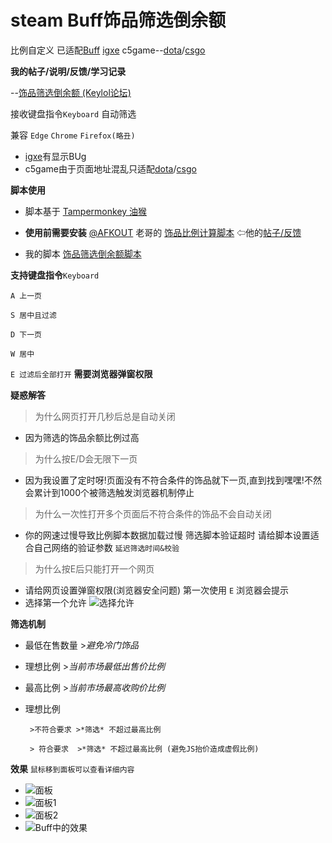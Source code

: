 # steam Buff饰品筛选倒余额
比例自定义 已适配[Buff](https://buff.163.com/) [igxe](https://www.igxe.cn/dota2/570?sort=3) c5game--[dota](https://www.c5game.com/dota.html)/[csgo](https://www.c5game.com/csgo/default/result.html?sort=update_time)

__我的帖子/说明/反馈/学习记录__

--[饰品筛选倒余额 (Keylol论坛)](https://keylol.com/t577669-1-1) 

接收键盘指令`Keyboard` 自动筛选

兼容 `Edge` `Chrome` `Firefox(略丑)`
  * [igxe](https://www.igxe.cn/dota2/570?sort=3)有显示BUg
  * c5game由于页面地址混乱只适配[dota](https://www.c5game.com/dota.html)/[csgo](https://www.c5game.com/csgo/default/result.html?sort=update_time)

__脚本使用__
 * 脚本基于 [Tampermonkey 油猴](http://www.tampermonkey.net/)

 * **使用前需要安装** [@AFKOUT](https://keylol.com/suid-451341) 老哥的 [饰品比例计算脚本](https://greasyfork.org/zh-CN/scripts/35597-%E9%A5%B0%E5%93%81%E6%AF%94%E4%BE%8B%E8%AE%A1%E7%AE%97%E8%84%9A%E6%9C%AC)
⇦他的[帖子/反馈](https://keylol.com/t331397-1-1)

 * 我的脚本 [饰品筛选倒余额脚本](https://greasyfork.org/zh-CN/scripts/399176-%E9%A5%B0%E5%93%81%E7%AD%9B%E9%80%89%E5%80%92%E4%BD%99%E9%A2%9D-%E6%AF%94%E4%BE%8B%E8%87%AA%E5%AE%9A%E4%B9%89-%E6%94%AF%E6%8C%81buff-c5game-igxe)

__支持键盘指令__`Keyboard`

`A 上一页`

`S 居中且过滤`

`D 下一页`

`W 居中`

`E 过滤后全部打开`  **需要浏览器弹窗权限**

__疑惑解答__

>为什么网页打开几秒后总是自动关闭
 * 因为筛选的饰品余额比例过高

>为什么按E/D会无限下一页
 * 因为我设置了定时呀!页面没有不符合条件的饰品就下一页,直到找到嘿嘿!不然会累计到1000个被筛选触发浏览器机制停止

>为什么一次性打开多个页面后不符合条件的饰品不会自动关闭 
 * 你的网速过慢导致比例脚本数据加载过慢 筛选脚本验证超时 请给脚本设置适合自己网络的验证参数 `延迟筛选时间&校验`

>为什么按E后只能打开一个网页
 * 请给网页设置弹窗权限(浏览器安全问题)  第一次使用 `E` 浏览器会提示
 * 选择第一个允许
![选择允许](https://blob.keylol.com/forum/202005/31/213133u0i9666ff76g9ddg.png)

__筛选机制__

 * 最低在售数量  >*避免冷门饰品*

 * 理想比例  >*当前市场最低出售价比例*

 * 最高比例  >*当前市场最高收购价比例*

 * 理想比例 

        >不符合要求 >*筛选* 不超过最高比例

        > 符合要求  >*筛选* 不超过最高比例 (避免JS抬价造成虚假比例)

__效果__ `鼠标移到面板可以查看详细内容`

 * ![面板](https://blob.keylol.com/forum/202008/12/232150n1kr7z75y7uzt7z1.png)
 * ![面板1](https://blob.keylol.com/forum/202008/12/232200xi4oom9oasnzxm9n.png)
 * ![面板2](https://blob.keylol.com/forum/202008/12/232203m02948stksc20ajw.png)
 * ![Buff中的效果](https://blob.keylol.com/forum/202008/12/231520h44u99bjb9rrijqy.png)
